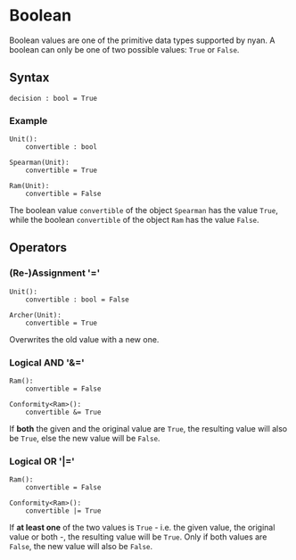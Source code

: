 # Boolean

Boolean values are one of the primitive data types supported by nyan. A boolean can only be one of two possible values: `True` or `False`.

## Syntax

```
decision : bool = True
```

### Example

```
Unit():
    convertible : bool

Spearman(Unit):
    convertible = True

Ram(Unit):
    convertible = False
```

The boolean value `convertible` of the object `Spearman` has the value `True`, while the boolean `convertible` of the object `Ram` has the value `False`.

## Operators

### (Re-)Assignment '='

```
Unit():
    convertible : bool = False

Archer(Unit):
    convertible = True
```

Overwrites the old value with a new one.

### Logical AND '&='

```
Ram():
    convertible = False

Conformity<Ram>():
    convertible &= True
```

If **both** the given and the original value are `True`, the resulting value will also be `True`, else the new value will be `False`.

### Logical OR '|='

```
Ram():
    convertible = False

Conformity<Ram>():
    convertible |= True
```

If **at least one** of the two values is `True` - i.e. the given value, the original value or both -, the resulting value will be `True`. Only if both values are `False`, the new value will also be `False`.